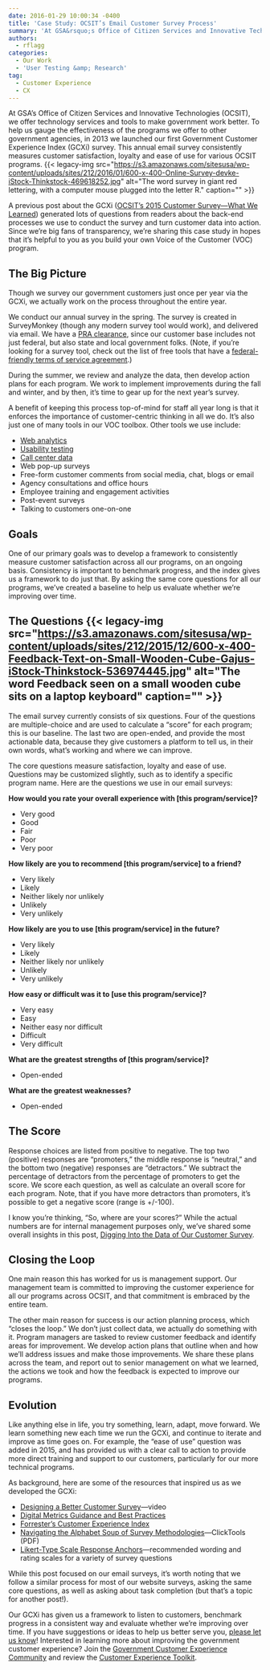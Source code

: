 ```yaml
---
date: 2016-01-29 10:00:34 -0400
title: 'Case Study: OCSIT’s Email Customer Survey Process'
summary: 'At GSA&rsquo;s Office of Citizen Services and Innovative Technologies (OCSIT), we offer technology services and tools to make government work better. To help us gauge the effectiveness of the programs we offer to other government agencies, in 2013 we launched our first Government Customer Experience Index (GCXi) survey. This annual email survey consistently measures customer'
authors:
  - rflagg
categories:
  - Our Work
  - 'User Testing &amp; Research'
tag:
  - Customer Experience
  - CX
---
```


At GSA’s Office of Citizen Services and Innovative Technologies (OCSIT), we offer technology services and tools to make government work better. To help us gauge the effectiveness of the programs we offer to other government agencies, in 2013 we launched our first Government Customer Experience Index (GCXi) survey. This annual email survey consistently measures customer satisfaction, loyalty and ease of use for various OCSIT programs. {{< legacy-img src="https://s3.amazonaws.com/sitesusa/wp-content/uploads/sites/212/2016/01/600-x-400-Online-Survey-devke-iStock-Thinkstock-469618252.jpg" alt="The word survey in giant red lettering, with a computer mouse plugged into the letter R." caption="" >}} 

A previous post about the GCXi ([OCSIT’s 2015 Customer Survey—What We Learned](https://www.WHATEVER/2015/12/28/ocsits-2015-customer-survey-what-we-learned/)) generated lots of questions from readers about the back-end processes we use to conduct the survey and turn customer data into action. Since we’re big fans of transparency, we’re sharing this case study in hopes that it’s helpful to you as you build your own Voice of the Customer (VOC) program.

## The Big Picture

Though we survey our government customers just once per year via the GCXi, we actually work on the process throughout the entire year.

We conduct our annual survey in the spring. The survey is created in SurveyMonkey (though any modern survey tool would work), and delivered via email. We have a [PRA clearance](https://www.WHATEVER/resources/paperwork-reduction-act-fast-track-process/), since our customer base includes not just federal, but also state and local government folks. (Note, if you’re looking for a survey tool, check out the list of free tools that have a [federal-friendly terms of service agreement](https://www.WHATEVER/resources/negotiated-terms-of-service-agreements/).)

During the summer, we review and analyze the data, then develop action plans for each program. We work to implement improvements during the fall and winter, and by then, it’s time to gear up for the next year’s survey.

A benefit of keeping this process top-of-mind for staff all year long is that it enforces the importance of customer-centric thinking in all we do. It’s also just one of many tools in our VOC toolbox. Other tools we use include:

  * [Web analytics](https://www.WHATEVER/services/dap/)
  * [Usability testing](https://www.WHATEVER/resources/digitalgov-user-experience-program/digitalgov-user-experience-program-usability-starter-kit/)
  * [Call center data](https://www.WHATEVER/2014/02/28/what-do-people-think-of-your-content-ask-your-contact-center/)
  * Web pop-up surveys
  * Free-form customer comments from social media, chat, blogs or email
  * Agency consultations and office hours
  * Employee training and engagement activities
  * Post-event surveys
  * Talking to customers one-on-one

## Goals

One of our primary goals was to develop a framework to consistently measure customer satisfaction across all our programs, on an ongoing basis. Consistency is important to benchmark progress, and the index gives us a framework to do just that. By asking the same core questions for all our programs, we’ve created a baseline to help us evaluate whether we’re improving over time.

## The Questions {{< legacy-img src="https://s3.amazonaws.com/sitesusa/wp-content/uploads/sites/212/2015/12/600-x-400-Feedback-Text-on-Small-Wooden-Cube-Gajus-iStock-Thinkstock-536974445.jpg" alt="The word Feedback seen on a small wooden cube sits on a laptop keyboard" caption="" >}} 

The email survey currently consists of six questions. Four of the questions are multiple-choice and are used to calculate a “score” for each program; this is our baseline. The last two are open-ended, and provide the most actionable data, because they give customers a platform to tell us, in their own words, what’s working and where we can improve.

The core questions measure satisfaction, loyalty and ease of use. Questions may be customized slightly, such as to identify a specific program name. Here are the questions we use in our email surveys:

**How would you rate your overall experience with [this program/service]?**

  * Very good
  * Good
  * Fair
  * Poor
  * Very poor

**How likely are you to recommend [this program/service] to a friend?**

  * Very likely
  * Likely
  * Neither likely nor unlikely
  * Unlikely
  * Very unlikely

**How likely are you to use [this program/service] in the future?**

  * Very likely
  * Likely
  * Neither likely nor unlikely
  * Unlikely
  * Very unlikely

**How easy or difficult was it to [use this program/service]?**

  * Very easy
  * Easy
  * Neither easy nor difficult
  * Difficult
  * Very difficult

**What are the greatest strengths of [this program/service]?**

  * Open-ended

**What are the greatest weaknesses?**

  * Open-ended

## The Score

Response choices are listed from positive to negative. The top two (positive) responses are “promoters,” the middle response is “neutral,” and the bottom two (negative) responses are “detractors.” We subtract the percentage of detractors from the percentage of promoters to get the score. We score each question, as well as calculate an overall score for each program. Note, that if you have more detractors than promoters, it’s possible to get a negative score (range is +/-100).

I know you’re thinking, “So, where are your scores?” While the actual numbers are for internal management purposes only, we’ve shared some overall insights in this post, [Digging Into the Data of Our Customer Survey](https://www.WHATEVER/2016/01/05/digging-into-the-data-of-our-customer-survey/).

## Closing the Loop

One main reason this has worked for us is management support. Our management team is committed to improving the customer experience for all our programs across OCSIT, and that commitment is embraced by the entire team.

The other main reason for success is our action planning process, which “closes the loop.” We don’t just collect data, we actually do something with it. Program managers are tasked to review customer feedback and identify areas for improvement. We develop action plans that outline when and how we’ll address issues and make those improvements. We share these plans across the team, and report out to senior management on what we learned, the actions we took and how the feedback is expected to improve our programs.

## Evolution

Like anything else in life, you try something, learn, adapt, move forward. We learn something new each time we run the GCXi, and continue to iterate and improve as time goes on. For example, the “ease of use” question was added in 2015, and has provided us with a clear call to action to provide more direct training and support to our customers, particularly for our more technical programs.

As background, here are some of the resources that inspired us as we developed the GCXi:

  * [Designing a Better Customer Survey](https://www.youtube.com/watch?v=9VxW7mFZUc4&list=PLd9b-GuOJ3nH7xSSjL1XBXPfVqw68BNbW&index=15)—video
  * [Digital Metrics Guidance and Best Practices](https://www.WHATEVER/services/dap/dap-digital-metrics-guidance-and-best-practices/)
  * [Forrester’s Customer Experience Index](https://www.forrester.com/CX-Index/-/E-MPL191)
  * [Navigating the Alphabet Soup of Survey Methodologies](http://www.clicktools.com/wp-content/uploads/2015/04/Navigating-the-Alphabet-Soup-of-Survey-Methodologies.pdf)—ClickTools (PDF)
  * [Likert-Type Scale Response Anchors](http://www.clemson.edu/centers-institutes/tourism/documents/sample-scales.pdf)—recommended wording and rating scales for a variety of survey questions

While this post focused on our email surveys, it’s worth noting that we follow a similar process for most of our website surveys, asking the same core questions, as well as asking about task completion (but that’s a topic for another post!).

Our GCXi has given us a framework to listen to customers, benchmark progress in a consistent way and evaluate whether we&#8217;re improving over time. If you have suggestions or ideas to help us better serve you, <a href="mailto:rachel.flagg@gsa.gov" target="_blank">please let us know</a>! Interested in learning more about improving the government customer experience? Join the <a href="https://www.WHATEVER/communities/customer-experience-community/" target="_blank">Government Customer Experience Community</a> and review the <a href="https://www.WHATEVER/resources/customer-experience-toolkit/" target="_blank">Customer Experience Toolkit</a>.
